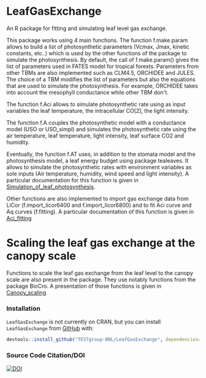 # LeafGasExchange
An R package for fitting and simulating leaf level gas exchange.

This package works using 4 main functions. 
The function f.make.param allows to build a list of photosynthetic parameters (Vcmax, Jmax, kinetic constants, etc..) which is used by the other functions of the package to simulate the photosynthesis. By default, the call of f.make.param() gives the list of parameters used in FATES model for tropical forests. Parameters from other TBMs are also implemented such as CLM4.5, ORCHIDEE and JULES. The choice of a TBM modifies the list of parameters but also the equations that are used to simulate the photosynthesis. For example, ORCHIDEE takes into account the mesophyll conductance while other TBM don't. 

The function f.Aci allows to simulate photosynthetic rate using as input variables the leaf temperature, the intracellular CO[2], the light intensity.

The function f.A couples the photosynthetic model with a conductance model (USO or USO_simpl) and simulates the photosynthetic rate using the air temperature, leaf temperature, light intensity, leaf surface CO2 and humidity.

Eventually, the function f.AT uses, in addition to the stomata model and the photosynthesis model, a leaf energy budget using package tealeaves. It allows to simulate the photosynthetic rates with environment variables as sole inputs (Air temperature, humidity, wind speed and light intensity).
A particular documentation for this function is given in [Simulation_of_leaf_photosynthesis](https://github.com/TESTgroup-BNL/LeafGasExchange/tree/master/vignettes/Simulation_of_leaf_photosynthesis.md). 

Other functions are also implemented to import gas exchange data from LiCor (f.import_licor6400 and f.import_licor6800) and to fit Aci curve and Aq curves (f.fitting). A particular documentation of this function is given in [Aci_fitting](https://github.com/TESTgroup-BNL/LeafGasExchange/tree/master/vignettes/Aci_fitting.md)

# Scaling the leaf gas exchange at the canopy scale

Functions to scale  the leaf gas exchange from the leaf level to the canopy scale are also present in the package. They use notably functions from the package BioCro. A presentation of those functions is given in [Canopy_scaling](https://github.com/TESTgroup-BNL/LeafGasExchange/tree/master/vignettes/Canopy_scaling.md)

### Installation
`LeafGasExchange` is not currently on CRAN, but
you can install `LeafGasExchange` from [GitHub](https://github.com/) with:
``` r
devtools::install_github("TESTgroup-BNL/LeafGasExchange", dependencies=TRUE)
```

### Source Code Citation/DOI
[![DOI](https://zenodo.org/badge/255713515.svg)](https://zenodo.org/badge/latestdoi/255713515)

